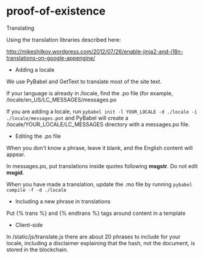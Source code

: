 proof-of-existence
==================

Translating

Using the translation libraries described here:

http://mikeshilkov.wordpress.com/2012/07/26/enable-jinja2-and-i18n-translations-on-google-appengine/



* Adding a locale

We use PyBabel and GetText to translate most of the site text.

If your language is already in /locale,
find the .po file (for example, /locale/en_US/LC\_MESSAGES/messages.po

If you are adding a locale, run ```pybabel init -l YOUR_LOCALE -d ./locale -i ./locale/messages.pot```
and PyBabel will create a /locale/YOUR_LOCALE/LC\_MESSAGES directory with a messages.po file.

* Editing the .po file

When you don't know a phrase, leave it blank, and the English content will appear.

In messages.po, put translations inside quotes following **msgstr**. Do not edit **msgid**.

When you have made a translation, update the .mo file by running ```pybabel compile -f -d ./locale```

* Including a new phrase in translations

Put {% trans %} and {% endtrans %} tags around content in a template

* Client-side

In /static/js/translate.js there are about 20 phrases to include for your locale, including
a disclaimer explaining that the hash, not the document, is stored in the blockchain.